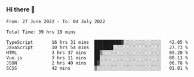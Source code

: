 ### Hi there 👋

<!--
**siaikin/siaikin** is a ✨ _special_ ✨ repository because its `README.md` (this file) appears on your GitHub profile.

Here are some ideas to get you started:

- 🔭 I’m currently working on ...
- 🌱 I’m currently learning ...
- 👯 I’m looking to collaborate on ...
- 🤔 I’m looking for help with ...
- 💬 Ask me about ...
- 📫 How to reach me: ...
- 😄 Pronouns: ...
- ⚡ Fun fact: ...
-->

<!--START_SECTION:waka-->

```text
From: 27 June 2022 - To: 04 July 2022

Total Time: 39 hrs 19 mins

TypeScript       16 hrs 31 mins  ██████████▓░░░░░░░░░░░░░░   42.05 %
JavaScript       10 hrs 54 mins  ███████░░░░░░░░░░░░░░░░░░   27.73 %
HTML             3 hrs 37 mins   ██▒░░░░░░░░░░░░░░░░░░░░░░   09.20 %
Vue.js           3 hrs 11 mins   ██░░░░░░░░░░░░░░░░░░░░░░░   08.13 %
JSON             2 hrs 40 mins   █▓░░░░░░░░░░░░░░░░░░░░░░░   06.78 %
SCSS             42 mins         ▒░░░░░░░░░░░░░░░░░░░░░░░░   01.81 %
```

<!--END_SECTION:waka-->

